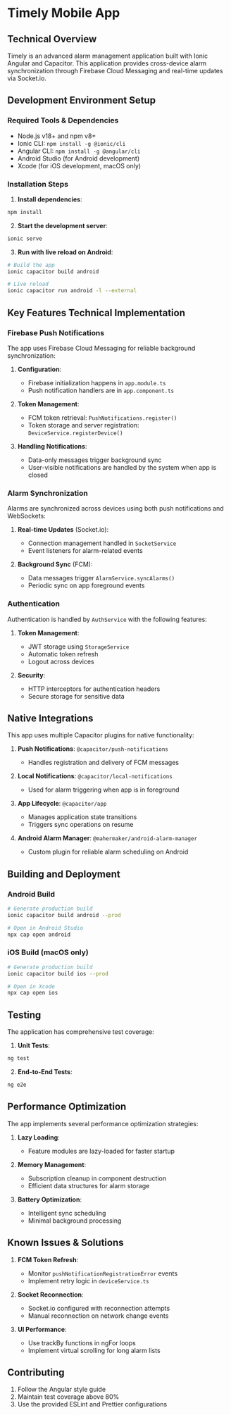 # Timely Mobile App

## Technical Overview

Timely is an advanced alarm management application built with Ionic Angular and Capacitor. This application provides cross-device alarm synchronization through Firebase Cloud Messaging and real-time updates via Socket.io.

## Development Environment Setup

### Required Tools & Dependencies

- Node.js v18+ and npm v8+
- Ionic CLI: `npm install -g @ionic/cli`
- Angular CLI: `npm install -g @angular/cli`
- Android Studio (for Android development)
- Xcode (for iOS development, macOS only)

### Installation Steps

1. **Install dependencies**:

```bash
npm install
```

2. **Start the development server**:

```bash
ionic serve
```

3. **Run with live reload on Android**:

```bash
# Build the app
ionic capacitor build android

# Live reload
ionic capacitor run android -l --external
```

## Key Features Technical Implementation

### Firebase Push Notifications

The app uses Firebase Cloud Messaging for reliable background synchronization:

1. **Configuration**:

   - Firebase initialization happens in `app.module.ts`
   - Push notification handlers are in `app.component.ts`

2. **Token Management**:

   - FCM token retrieval: `PushNotifications.register()`
   - Token storage and server registration: `DeviceService.registerDevice()`

3. **Handling Notifications**:
   - Data-only messages trigger background sync
   - User-visible notifications are handled by the system when app is closed

### Alarm Synchronization

Alarms are synchronized across devices using both push notifications and WebSockets:

1. **Real-time Updates** (Socket.io):

   - Connection management handled in `SocketService`
   - Event listeners for alarm-related events

2. **Background Sync** (FCM):
   - Data messages trigger `AlarmService.syncAlarms()`
   - Periodic sync on app foreground events

### Authentication

Authentication is handled by `AuthService` with the following features:

1. **Token Management**:

   - JWT storage using `StorageService`
   - Automatic token refresh
   - Logout across devices

2. **Security**:
   - HTTP interceptors for authentication headers
   - Secure storage for sensitive data

## Native Integrations

This app uses multiple Capacitor plugins for native functionality:

1. **Push Notifications**: `@capacitor/push-notifications`

   - Handles registration and delivery of FCM messages

2. **Local Notifications**: `@capacitor/local-notifications`

   - Used for alarm triggering when app is in foreground

3. **App Lifecycle**: `@capacitor/app`

   - Manages application state transitions
   - Triggers sync operations on resume

4. **Android Alarm Manager**: `@mahermaker/android-alarm-manager`
   - Custom plugin for reliable alarm scheduling on Android

## Building and Deployment

### Android Build

```bash
# Generate production build
ionic capacitor build android --prod

# Open in Android Studio
npx cap open android
```

### iOS Build (macOS only)

```bash
# Generate production build
ionic capacitor build ios --prod

# Open in Xcode
npx cap open ios
```

## Testing

The application has comprehensive test coverage:

1. **Unit Tests**:

```bash
ng test
```

2. **End-to-End Tests**:

```bash
ng e2e
```

## Performance Optimization

The app implements several performance optimization strategies:

1. **Lazy Loading**:

   - Feature modules are lazy-loaded for faster startup

2. **Memory Management**:

   - Subscription cleanup in component destruction
   - Efficient data structures for alarm storage

3. **Battery Optimization**:
   - Intelligent sync scheduling
   - Minimal background processing

## Known Issues & Solutions

1. **FCM Token Refresh**:

   - Monitor `pushNotificationRegistrationError` events
   - Implement retry logic in `deviceService.ts`

2. **Socket Reconnection**:

   - Socket.io configured with reconnection attempts
   - Manual reconnection on network change events

3. **UI Performance**:
   - Use trackBy functions in ngFor loops
   - Implement virtual scrolling for long alarm lists

## Contributing

1. Follow the Angular style guide
2. Maintain test coverage above 80%
3. Use the provided ESLint and Prettier configurations
